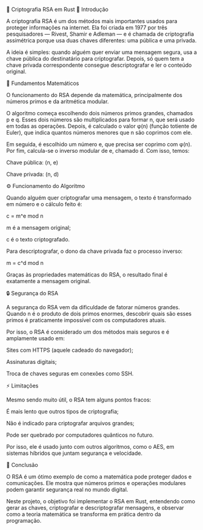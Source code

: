 🔐 Criptografia RSA em Rust
🧩 Introdução

A criptografia RSA é um dos métodos mais importantes usados para proteger informações na internet. Ela foi criada em 1977 por três pesquisadores — Rivest, Shamir e Adleman — e é chamada de criptografia assimétrica porque usa duas chaves diferentes: uma pública e uma privada.

A ideia é simples: quando alguém quer enviar uma mensagem segura, usa a chave pública do destinatário para criptografar. Depois, só quem tem a chave privada correspondente consegue descriptografar e ler o conteúdo original.

🧮 Fundamentos Matemáticos

O funcionamento do RSA depende da matemática, principalmente dos números primos e da aritmética modular.

O algoritmo começa escolhendo dois números primos grandes, chamados p e q. Esses dois números são multiplicados para formar n, que será usado em todas as operações. Depois, é calculado o valor φ(n) (função totiente de Euler), que indica quantos números menores que n são coprimos com ele.

Em seguida, é escolhido um número e, que precisa ser coprimo com φ(n). Por fim, calcula-se o inverso modular de e, chamado d.
Com isso, temos:

Chave pública: (n, e)

Chave privada: (n, d)

⚙️ Funcionamento do Algoritmo

Quando alguém quer criptografar uma mensagem, o texto é transformado em número e o cálculo feito é:

c = m^e mod n

m é a mensagem original;

c é o texto criptografado.

Para descriptografar, o dono da chave privada faz o processo inverso:

m = c^d mod n

Graças às propriedades matemáticas do RSA, o resultado final é exatamente a mensagem original.

🔒 Segurança do RSA

A segurança do RSA vem da dificuldade de fatorar números grandes. Quando n é o produto de dois primos enormes, descobrir quais são esses primos é praticamente impossível com os computadores atuais.

Por isso, o RSA é considerado um dos métodos mais seguros e é amplamente usado em:

Sites com HTTPS (aquele cadeado do navegador);

Assinaturas digitais;

Troca de chaves seguras em conexões como SSH.

⚡ Limitações

Mesmo sendo muito útil, o RSA tem alguns pontos fracos:

É mais lento que outros tipos de criptografia;

Não é indicado para criptografar arquivos grandes;

Pode ser quebrado por computadores quânticos no futuro.

Por isso, ele é usado junto com outros algoritmos, como o AES, em sistemas híbridos que juntam segurança e velocidade.

🧠 Conclusão

O RSA é um ótimo exemplo de como a matemática pode proteger dados e comunicações. Ele mostra que números primos e operações modulares podem garantir segurança real no mundo digital.

Neste projeto, o objetivo foi implementar o RSA em Rust, entendendo como gerar as chaves, criptografar e descriptografar mensagens, e observar como a teoria matemática se transforma em prática dentro da programação.
